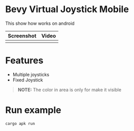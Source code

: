 # Bevy Virtual Joystick Mobile
This show how works on android

|  Screenshot  |  Video  |
|--------------|---------|
|  |  |

# Features
- Multiple joysticks
- Fixed Joystick

> **NOTE:** The color in area is only for make it visible

# Run example
```sh
cargo apk run
```
